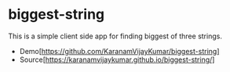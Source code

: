 # biggest-string
This is a simple client side app for finding biggest of three strings.

- Demo[https://github.com/KaranamVijayKumar/biggest-string]
- Source[https://karanamvijaykumar.github.io/biggest-string/]


